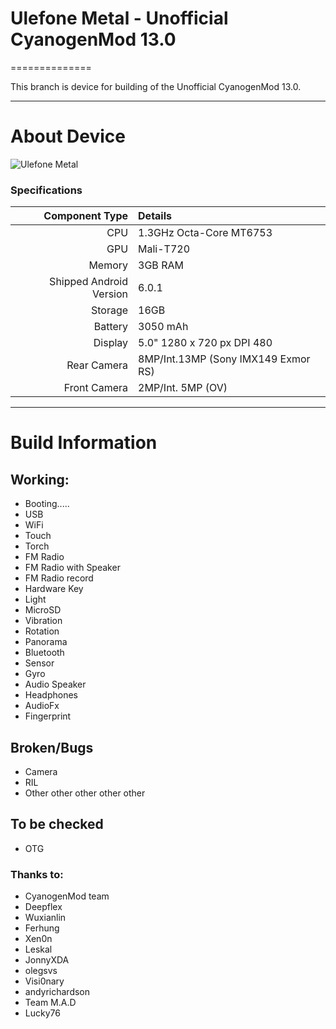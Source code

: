 # Ulefone Metal - Unofficial CyanogenMod 13.0
==============

This branch is device for building of the Unofficial CyanogenMod 13.0.

---

# About Device

![Ulefone Metal](http://ulefone.com/images/metal/buy/metal-buy.jpg "Ulefone Metal")


### Specifications

Component Type | Details
-------:|:-------------------------
CPU     | 1.3GHz Octa-Core MT6753
GPU     | Mali-T720
Memory  | 3GB RAM
Shipped Android Version | 6.0.1
Storage | 16GB
Battery | 3050 mAh
Display | 5.0" 1280 x 720 px DPI 480
Rear Camera | 8MP/Int.13MP (Sony IMX149 Exmor RS)
Front Camera | 2MP/Int. 5MP (OV)

---

# Build Information

## Working:
* Booting.....
* USB
* WiFi
* Touch
* Torch
* FM Radio
* FM Radio with Speaker
* FM Radio record
* Hardware Key
* Light
* MicroSD
* Vibration
* Rotation
* Panorama
* Bluetooth
* Sensor
* Gyro
* Audio Speaker
* Headphones
* AudioFx
* Fingerprint


## Broken/Bugs
* Camera
* RIL
* Other other other other other

## To be checked
* OTG



### Thanks to:
 * CyanogenMod team
 * Deepflex
 * Wuxianlin
 * Ferhung
 * Xen0n
 * Leskal
 * JonnyXDA
 * olegsvs
 * Visi0nary
 * andyrichardson
 * Team M.A.D
 * Lucky76
